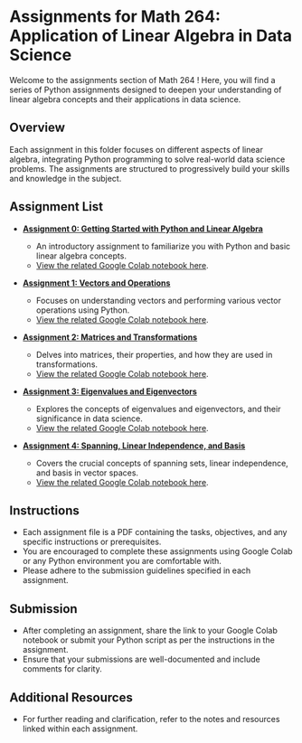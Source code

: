 # Assignments for Math 264: Application of Linear Algebra in Data Science

Welcome to the assignments section of Math 264 ! Here, you will find a series of Python assignments designed to deepen your understanding of linear algebra concepts and their applications in data science.

## Overview

Each assignment in this folder focuses on different aspects of linear algebra, integrating Python programming to solve real-world data science problems. The assignments are structured to progressively build your skills and knowledge in the subject.

## Assignment List

- [**Assignment 0: Getting Started with Python and Linear Algebra**](./Math264_Python_HW0.pdf)
  - An introductory assignment to familiarize you with Python and basic linear algebra concepts.
  - [View the related Google Colab notebook here](./Math264_Assinment_0.ipynb).
  
- [**Assignment 1: Vectors and Operations**](./Math264_Python_HW1.pdf)
  - Focuses on understanding vectors and performing various vector operations using Python.
  - [View the related Google Colab notebook here](./Tutorial_Assignment_One_Python_Basics_for_Linear_Algebra.ipynb).

- [**Assignment 2: Matrices and Transformations**](./Math264_Python_HW2.pdf)
  - Delves into matrices, their properties, and how they are used in transformations.
  - [View the related Google Colab notebook here](./Math264_Assignment_2.ipynb).

- [**Assignment 3: Eigenvalues and Eigenvectors**](./Math264_Python_HW3.pdf)
  - Explores the concepts of eigenvalues and eigenvectors, and their significance in data science.
  - [View the related Google Colab notebook here](./Math264_Assignment_3.ipynb).

- [**Assignment 4: Spanning, Linear Independence, and Basis**](./Math264_Python_HW4.pdf)
  - Covers the crucial concepts of spanning sets, linear independence, and basis in vector spaces.
  - [View the related Google Colab notebook here](./Math264_Assignment_4.ipynb).

## Instructions

- Each assignment file is a PDF containing the tasks, objectives, and any specific instructions or prerequisites.
- You are encouraged to complete these assignments using Google Colab or any Python environment you are comfortable with.
- Please adhere to the submission guidelines specified in each assignment.

## Submission

- After completing an assignment, share the link to your Google Colab notebook or submit your Python script as per the instructions in the assignment.
- Ensure that your submissions are well-documented and include comments for clarity.

## Additional Resources

- For further reading and clarification, refer to the notes and resources linked within each assignment.
